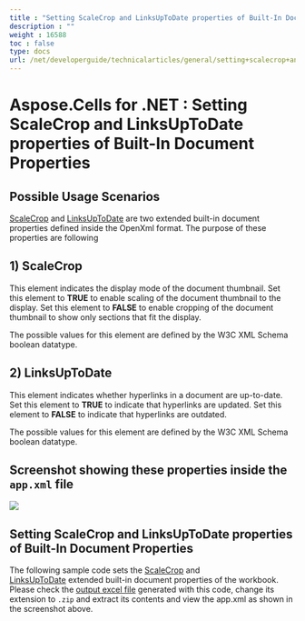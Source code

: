 ```yaml
---
title : "Setting ScaleCrop and LinksUpToDate properties of Built-In Document Properties" 
description : "" 
weight : 16588 
toc : false
type: docs
url: /net/developerguide/technicalarticles/general/setting+scalecrop+and+linksuptodate+properties+of+built-in+document+properties/
---
```


# Aspose.Cells for .NET : Setting ScaleCrop and LinksUpToDate properties of Built-In Document Properties


## Possible Usage Scenarios

[ScaleCrop](https://apireference.aspose.com/net/cells/aspose.cells.properties/builtindocumentpropertycollection/properties/scalecrop) and [LinksUpToDate](https://apireference.aspose.com/net/cells/aspose.cells.properties/builtindocumentpropertycollection/properties/linksuptodate) are two extended built-in document properties defined inside the OpenXml format. The purpose of these properties are following

## 1) ScaleCrop

This element indicates the display mode of the document thumbnail. Set this element to **TRUE** to enable scaling of the document thumbnail to the display. Set this element to **FALSE** to enable cropping of the document thumbnail to show only sections that fit the display.

The possible values for this element are defined by the W3C XML Schema boolean datatype.

## 2) LinksUpToDate

This element indicates whether hyperlinks in a document are up-to-date. Set this element to **TRUE** to indicate that hyperlinks are updated. Set this element to **FALSE** to indicate that hyperlinks are outdated.

The possible values for this element are defined by the W3C XML Schema boolean datatype.

## Screenshot showing these properties inside the `app.xml` file

![](https://docs2.aspose.com/cells/net/attachments/5013554/5115499.png)

## Setting ScaleCrop and LinksUpToDate properties of Built-In Document Properties

The following sample code sets the [ScaleCrop](https://apireference.aspose.com/net/cells/aspose.cells.properties/builtindocumentpropertycollection/properties/scalecrop) and [LinksUpToDate](https://apireference.aspose.com/net/cells/aspose.cells.properties/builtindocumentpropertycollection/properties/linksuptodate) extended built-in document properties of the workbook. Please check the [output excel file](https://docs2.aspose.com/cells/net/attachments/5013554/5115500.xlsx) generated with this code, change its extension to `.zip` and extract its contents and view the app.xml as shown in the screenshot above.

